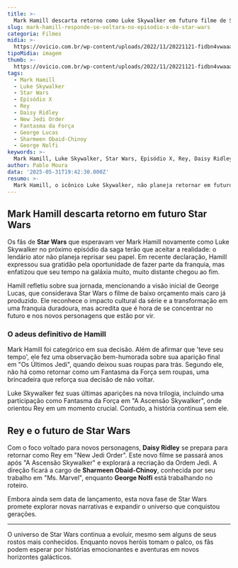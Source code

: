 ```yaml
---
title: >-
  Mark Hamill descarta retorno como Luke Skywalker em futuro filme de Star Wars
slug: mark-hamill-responde-se-voltara-no-episodio-x-de-star-wars
categoria: Filmes
midia: >-
  https://ovicio.com.br/wp-content/uploads/2022/11/20221121-fidbn4vwaaacexb.jpg
tipoMidia: imagem
thumb: >-
  https://ovicio.com.br/wp-content/uploads/2022/11/20221121-fidbn4vwaaacexb.jpg
tags:
  - Mark Hamill
  - Luke Skywalker
  - Star Wars
  - Episódio X
  - Rey
  - Daisy Ridley
  - New Jedi Order
  - Fantasma da Força
  - George Lucas
  - Sharmeen Obaid-Chinoy
  - George Nolfi
keywords: >-
  Mark Hamill, Luke Skywalker, Star Wars, Episódio X, Rey, Daisy Ridley, New Jedi Order, Fantasma da Força, George Lucas, Sharmeen Obaid-Chinoy, George Nolfi
author: Pablo Moura
data: '2025-05-31T19:42:30.000Z'
resumo: >-
  Mark Hamill, o icônico Luke Skywalker, não planeja retornar em futuros filmes de Star Wars, destacando a importância de seguir em frente com novos personagens. Enquanto isso, Daisy Ridley se prepara para seu retorno como Rey.
---
```


## Mark Hamill descarta retorno em futuro Star Wars

Os fãs de **Star Wars** que esperavam ver Mark Hamill novamente como Luke Skywalker no próximo episódio da saga terão que aceitar a realidade: o lendário ator não planeja reprisar seu papel. Em recente declaração, Hamill expressou sua gratidão pela oportunidade de fazer parte da franquia, mas enfatizou que seu tempo na galáxia muito, muito distante chegou ao fim.

Hamill refletiu sobre sua jornada, mencionando a visão inicial de George Lucas, que considerava Star Wars o filme de baixo orçamento mais caro já produzido. Ele reconhece o impacto cultural da série e a transformação em uma franquia duradoura, mas acredita que é hora de se concentrar no futuro e nos novos personagens que estão por vir.

### O adeus definitivo de Hamill

Mark Hamill foi categórico em sua decisão. Além de afirmar que 'teve seu tempo', ele fez uma observação bem-humorada sobre sua aparição final em "Os Últimos Jedi", quando deixou suas roupas para trás. Segundo ele, não há como retornar como um Fantasma da Força sem roupas, uma brincadeira que reforça sua decisão de não voltar.

Luke Skywalker fez suas últimas aparições na nova trilogia, incluindo uma participação como Fantasma da Força em "A Ascensão Skywalker", onde orientou Rey em um momento crucial. Contudo, a história continua sem ele.

## Rey e o futuro de Star Wars

Com o foco voltado para novos personagens, **Daisy Ridley** se prepara para retornar como Rey em "New Jedi Order". Este novo filme se passará anos após "A Ascensão Skywalker" e explorará a recriação da Ordem Jedi. A direção ficará a cargo de **Sharmeen Obaid-Chinoy**, conhecida por seu trabalho em "Ms. Marvel", enquanto **George Nolfi** está trabalhando no roteiro.

Embora ainda sem data de lançamento, esta nova fase de Star Wars promete explorar novas narrativas e expandir o universo que conquistou gerações.

---
O universo de Star Wars continua a evoluir, mesmo sem alguns de seus rostos mais conhecidos. Enquanto novos heróis tomam o palco, os fãs podem esperar por histórias emocionantes e aventuras em novos horizontes galácticos.